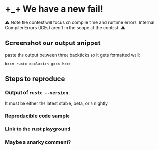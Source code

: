 # +\_+ We have a new fail!

:warning: Note the contest will focus on compile time and runtime errors. Internal Compiler Errors (ICEs) aren't in the scope of the contest. :warning:

## Screenshot our output snippet

paste the output between three backticks so it gets formatted well:

```
boom rustc explosion goes here
```

## Steps to reproduce

### Output of `rustc --version`

It must be either the latest stable, beta, or a nightly

### Reproducible code sample

### Link to the rust playground

### Maybe a snarky comment?
